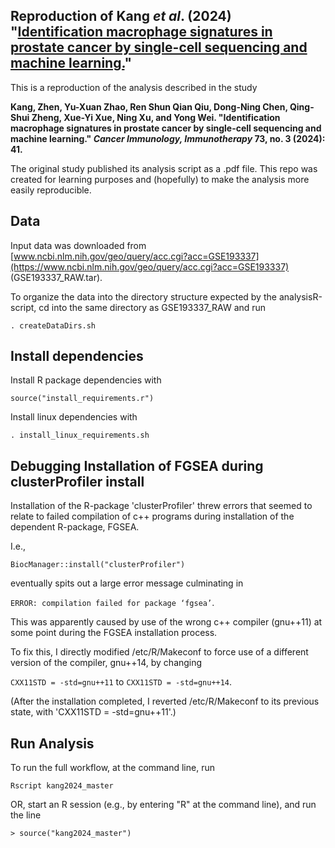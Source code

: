 ## Reproduction of Kang <em>et al</em>. (2024) "[Identification macrophage signatures in prostate cancer by single-cell sequencing and machine learning.](https://link.springer.com/article/10.1007/s00262-024-03633-5)"

This is a reproduction of the analysis described in the study

<b>Kang, Zhen, Yu-Xuan Zhao, Ren Shun Qian Qiu, Dong-Ning Chen, Qing-Shui Zheng, Xue-Yi Xue, Ning Xu, and Yong Wei. "Identification macrophage signatures in prostate cancer by single-cell sequencing and machine learning." <em>Cancer Immunology, Immunotherapy</em> 73, no. 3 (2024): 41. </b>

The original study published its analysis script as a .pdf file. This repo was created for learning purposes and (hopefully) to make the analysis more easily reproducible.

## Data
Input data was downloaded from [www.ncbi.nlm.nih.gov/geo/query/acc.cgi?acc=GSE193337](https://www.ncbi.nlm.nih.gov/geo/query/acc.cgi?acc=GSE193337) (GSE193337_RAW.tar).

To organize the data into the directory structure expected by the analysisR-script, cd into the same directory as GSE193337_RAW and run

```. createDataDirs.sh```

## Install dependencies

Install R package dependencies with

```source("install_requirements.r")```

Install linux dependencies with

```. install_linux_requirements.sh```

## Debugging Installation of FGSEA during clusterProfiler install

Installation of the R-package 'clusterProfiler' threw errors that seemed to relate to failed compilation of c++ programs during installation of the dependent R-package, FGSEA. 

I.e.,

```BiocManager::install("clusterProfiler")```

eventually spits out a large error message culminating in

```ERROR: compilation failed for package ‘fgsea’```.

This was apparently caused by use of the wrong c++ compiler (gnu++11) at some point during the FGSEA installation process.

To fix this, I directly modified /etc/R/Makeconf to force use of a different version of the compiler, gnu++14, by changing

```CXX11STD = -std=gnu++11``` 
to 
```CXX11STD = -std=gnu++14```.

(After the installation completed, I reverted /etc/R/Makeconf to its previous state, with 'CXX11STD = -std=gnu++11'.)

## Run Analysis

To run the full workflow, at the command line, run

```Rscript kang2024_master```

OR, start an R session (e.g., by entering "R" at the command line), and run the line

```> source("kang2024_master")```